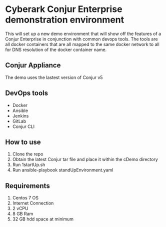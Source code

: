 # Cyberark Conjur Enterprise demonstration environment
This will set up a new demo environment that will show off the features of a Conjur Enterprise in conjunction with common devops tools.  The tools are all docker containers that are all mapped to the same docker network to all for DNS resolution of the docker container name.

## Conjur Appliance
The demo uses the lastest version of Conjur v5

## DevOps tools
* Docker
* Ansible
* Jenkins
* GitLab
* Conjur CLI 

## How to use

1. Clone the repo
2. Obtain the latest Conjur tar file and place it within the cDemo directory
3. Run 1startUp.sh
4. Run ansible-playbook standUpEnvironment.yaml

## Requirements

1. Centos 7 OS
2. Internet Connection
3. 2 vCPU
4. 8 GB Ram
5. 32 GB hdd space at minimum
